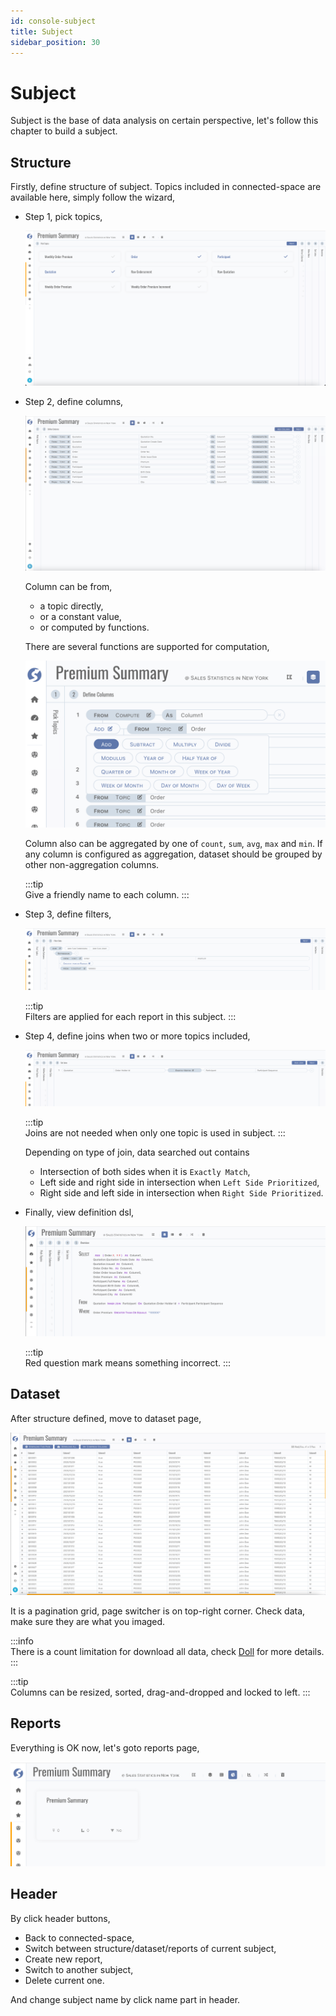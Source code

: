 ```yaml
---
id: console-subject  
title: Subject  
sidebar_position: 30
---
```


# Subject

Subject is the base of data analysis on certain perspective, let's follow this chapter to build a subject.

## Structure

Firstly, define structure of subject. Topics included in connected-space are available here, simply follow the wizard,

- Step 1, pick topics,

  ![Pick Topics](images/subject-pick-topics.png)

- Step 2, define columns,

  ![Define Columns](images/subject-define-columns.png)

  Column can be from,
    - a topic directly,
    - or a constant value,
    - or computed by functions.

  There are several functions are supported for computation,

  ![Compute Functions](images/subject-column-computed.png)
  
  Column also can be aggregated by one of `count`, `sum`, `avg`, `max` and `min`. If any column is configured as aggregation, dataset
  should be grouped by other non-aggregation columns.

  :::tip  
  Give a friendly name to each column.
  :::

- Step 3, define filters,

  ![Define Filters](images/subject-define-filters.png)

  :::tip  
  Filters are applied for each report in this subject.
  :::

- Step 4, define joins when two or more topics included,

  ![Define Joins](images/subject-define-joins.png)

  :::tip  
  Joins are not needed when only one topic is used in subject.
  :::

  Depending on type of join, data searched out contains
    - Intersection of both sides when it is `Exactly Match`,
    - Left side and right side in intersection when `Left Side Prioritized`,
    - Right side and left side in intersection when `Right Side Prioritized`.

- Finally, view definition dsl,

  ![Definition DSL](images/subject-define-dsl.png)

  :::tip  
  Red question mark means something incorrect.
  :::

## Dataset

After structure defined, move to dataset page,

![Dataset](images/subject-dataset.png)

It is a pagination grid, page switcher is on top-right corner. Check data, make sure they are what you imaged.

:::info  
There is a count limitation for download all data, check [Doll](../../doll/inquiry-service) for more details.
:::

:::tip  
Columns can be resized, sorted, drag-and-dropped and locked to left.
:::

## Reports

Everything is OK now, let's goto reports page,

![Reports](images/subject-reports.png)

## Header

By click header buttons,

- Back to connected-space,
- Switch between structure/dataset/reports of current subject,
- Create new report,
- Switch to another subject,
- Delete current one.

And change subject name by click name part in header.
